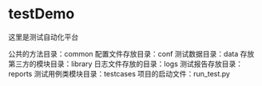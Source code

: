 # testDemo

这里是测试自动化平台

公共的方法目录：common
配置文件存放目录：conf
测试数据目录：data
存放第三方的模块目录：library
日志文件存放的目录：logs
测试报告存放目录：reports
测试用例类模块目录：testcases
项目的启动文件：run_test.py
